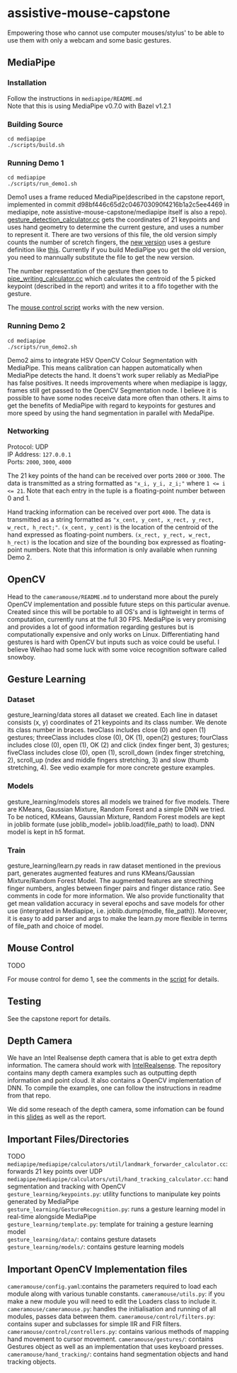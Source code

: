 # assistive-mouse-capstone
Empowering those who cannot use computer mouses/stylus' to be able to use them with only a webcam and some basic gestures.


## MediaPipe
### Installation
Follow the instructions in `mediapipe/README.md`  
Note that this is using MediaPipe v0.7.0 with Bazel v1.2.1

### Building Source
```
cd mediapipe
./scripts/build.sh
```

### Running Demo 1
```
cd mediapipe
./scripts/run_demo1.sh
```
Demo1 uses a frame reduced MediaPipe(described in the capstone report, implemented in commit d98bf446c65d2c046703090f4216b1a2c5ee4469 in mediapipe, note assistive-mouse-capstone/mediapipe itself is also a repo). [gesture_detection_calculator.cc](https://github.com/toby-l-baker/assistive-mouse-capstone/blob/master/mediapipe/mediapipe/calculators/util/gesture_detection_calculator.cc) gets the coordinates of 21 keypoints and uses hand geometry to determine the current gesture, and uses a number to represent it. There are two versions of this file, the old version simply counts the number of scretch fingers, the [new version](https://github.com/toby-l-baker/assistive-mouse-capstone/blob/master/mediapipe/mediapipe/calculators/util/gesture_detection_new_calculator.cc) uses a gesture definition like [this](https://docs.google.com/presentation/d/1R5K-rlorkxrP03RoG5ys7vCLMY0H_5_y4Tqb3lC5Uv8/edit?usp=sharing). Currently if you build MediaPipe you get the old version, you need to mannually substitute the file to get the new version. 

The number representation of the gesture then goes to [pipe_writing_calculator.cc](https://github.com/toby-l-baker/assistive-mouse-capstone/blob/master/mediapipe/mediapipe/calculators/util/pipe_writing_calculator.cc) which calculates the centroid of the 5 picked keypoint (described in the report) and writes it to a fifo together with the gesture.

The [mouse control script](https://github.com/toby-l-baker/assistive-mouse-capstone/blob/master/mouse-control-test/mouse_control_for_demo1_with_new_gesures.py) works with the new version.
### Running Demo 2
```
cd mediapipe
./scripts/run_demo2.sh
```

Demo2 aims to integrate HSV OpenCV Colour Segmentation with MediaPipe. This means calibration can happen automatically when MediaPipe detects the hand. It doens't work super reliably as MediaPipe has false positives. It needs improvements where when mediapipe is laggy, frames still get passed to the OpenCV Segmentation node. I believe it is possible to have some nodes receive data more often than others. It aims to get the benefits of MediaPipe with regard to keypoints for gestures and more speed by using the hand segmentation in parallel with MedaPipe.

### Networking
Protocol: UDP  
IP Address: `127.0.0.1`  
Ports: `2000`, `3000`, `4000`

The 21 key points of the hand can be received over ports `2000` or `3000`.
The data is transmitted as a string formatted as `"x_i, y_i, z_i;"` where `1 <= i <= 21`.
Note that each entry in the tuple is a floating-point number between 0 and 1.

Hand tracking information can be received over port `4000`.
The data is transmitted as a string formatted as `"x_cent, y_cent, x_rect, y_rect, w_rect, h_rect;"`.
`(x_cent, y_cent)` is the location of the centroid of the hand expressed as floating-point numbers.
`(x_rect, y_rect, w_rect, h_rect)` is the location and size of the bounding box expressed as floating-point numbers.
Note that this information is only available when running Demo 2.

## OpenCV

Head to the ```cameramouse/README.md``` to understand more about the purely OpenCV implementation and possible future steps on this particular avenue. Created since this will be portable to all OS's and is lightweight in terms of computation, currently runs at the full 30 FPS. MediaPipe is very promising and provides a lot of good information regarding gestures but is computationally expensive and only works on Linux. Differentiating hand gestures is hard with OpenCV but inputs such as voice could be useful. I believe Weihao had some luck with some voice recognition software called snowboy.

## Gesture Learning
### Dataset
gesture_learning/data stores all dataset we created. Each line in dataset consists (x, y) coordinates of 21 keypoints and its class number. We denote its class number in braces. twoClass includes close (0) and open (1) gestures; threeClass includes close (0), OK (1), open(2) gestures; fourClass includes close (0), open (1), OK (2) and click (index finger bent, 3) gestures; fiveClass includes close (0), open (1), scroll_down (index finger stretching, 2), scroll_up (ndex and middle fingers stretching, 3) and slow (thumb stretching, 4). See vedio example for more concrete gesture examples.

### Models
gesture_learning/models stores all models we trained for five models. There are KMeans, Gaussian Mixture, Random Forest and a simple DNN we tried. To be noticed, KMeans, Gaussian Mixture, Random Forest models are kept in joblib formate (use joblib_model= joblib.load(file_path) to load). DNN model is kept in h5 format.

### Train
gesture_learning/learn.py reads in raw dataset mentioned in the previous part, generates augmented features and runs KMeans/Gaussian Mixture/Random Forest Model. The augmented features are strecthing finger numbers, angles between finger pairs and finger distance ratio. See comments in code for more information. We also provide functionality that get mean validation accuracy in several epochs and save models for other use (intergrated in Mediapipe, i.e. joblib.dump(modle, file_path)). Moreover, it is easy to add parser and args to make the learn.py more flexible in terms of file_path and choice of model.

## Mouse Control
TODO

For mouse control for demo 1, see the comments in the [script](https://github.com/toby-l-baker/assistive-mouse-capstone/blob/master/mouse-control-test/mouse_control_for_demo1_with_new_gesures.py) for details.
## Testing
See the capstone report for details.

## Depth Camera
We have an Intel Realsense depth camera that is able to get extra depth information. The camera should work with [IntelRealsense](https://github.com/IntelRealSense/librealsense). The repository contains many depth camera examples such as outputting depth information and point cloud. It also contains a OpenCV implementation of DNN. To compile the examples, one can follow the instructions in readme from that repo.

We did some reseach of the depth camera, some infomation can be found in this [slides](https://docs.google.com/presentation/d/1SyncibUJNlsJfWg0QvKgYm_z7swszJZDxj19tprEECY/edit?usp=sharing) as well as the report.

## Important Files/Directories
TODO  
`mediapipe/mediapipe/calculators/util/landmark_forwarder_calculator.cc`: forwards 21 key points over UDP  
`mediapipe/mediapipe/calculators/util/hand_tracking_calculator.cc`: hand segmentation and tracking with OpenCV  
`gesture_learning/keypoints.py`: utility functions to manipulate key points generated by MediaPipe  
`gesture_learning/GestureRecognition.py`: runs a gesture learning model in real-time alongside MediaPipe  
`gesture_learning/template.py`: template for training a gesture learning model  
`gesture_learning/data/`: contains gesture datasets  
`gesture_learning/models/`: contains gesture learning models  

## Important OpenCV Implementation files
`cameramouse/config.yaml`:contains the parameters required to load each module along with various tunable constants.
`cameramouse/utils.py`: if you make a new module you will need to edit the Loaders class to include it.
`cameramouse/cameramouse.py`: handles the initialisation and running of all modules, passes data between them.
`cameramouse/control/filters.py`: contains super and subclasses for simple IIR and FIR filters.
`cameramouse/control/controllers.py`: contains various methods of mapping hand movement to cursor movement.
`cameramouse/gestures/`: contains Gestures object as well as an implementation that uses keyboard presses.
`cameramouse/hand_tracking/`: contains hand segmentation objects and hand tracking objects.
